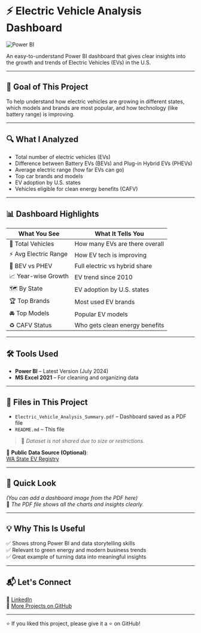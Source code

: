 
# ⚡ Electric Vehicle Analysis Dashboard

![Power BI](https://img.shields.io/badge/Built_with-Power_BI-yellow?style=for-the-badge&logo=powerbi)

An easy-to-understand Power BI dashboard that gives clear insights into the growth and trends of Electric Vehicles (EVs) in the U.S.

---

## 🎯 Goal of This Project

To help understand how electric vehicles are growing in different states, which models and brands are most popular, and how technology (like battery range) is improving.

---

## 🔍 What I Analyzed

- Total number of electric vehicles (EVs)
- Difference between Battery EVs (BEVs) and Plug-in Hybrid EVs (PHEVs)
- Average electric range (how far EVs can go)
- Top car brands and models
- EV adoption by U.S. states
- Vehicles eligible for clean energy benefits (CAFV)

---

## 📊 Dashboard Highlights

| What You See | What It Tells You |
|--------------|--------------------|
| 🚗 Total Vehicles | How many EVs are there overall |
| ⚡ Avg Electric Range | How EV tech is improving |
| 🔋 BEV vs PHEV | Full electric vs hybrid share |
| 📈 Year-wise Growth | EV trend since 2010 |
| 🗺️ By State | EV adoption by U.S. states |
| 🏆 Top Brands | Most used EV brands |
| 🚘 Top Models | Popular EV models |
| ♻️ CAFV Status | Who gets clean energy benefits |

---

## 🛠️ Tools Used

- **Power BI** – Latest Version (July 2024)
- **MS Excel 2021** – For cleaning and organizing data

---

## 📁 Files in This Project

- `Electric_Vehicle_Analysis_Summary.pdf` – Dashboard saved as a PDF file
- `README.md` – This file

> 📌 *Dataset is not shared due to size or restrictions.*

📂 **Public Data Source (Optional)**:  
[WA State EV Registry](https://catalog.data.gov/dataset/electric-vehicle-population-data)

---

## 👀 Quick Look

*(You can add a dashboard image from the PDF here)*  
📌 _The PDF file shows all the charts and insights clearly._

---

## 💡 Why This Is Useful

✅ Shows strong Power BI and data storytelling skills  
✅ Relevant to green energy and modern business trends  
✅ Great example of turning data into meaningful insights

---

## 📬 Let's Connect

🔗 [LinkedIn](https://www.linkedin.com/in/chandan-kumar-professional)  
📁 [More Projects on GitHub](https://github.com/Chandan1379)

---

⭐ If you liked this project, please give it a ⭐ on GitHub!
